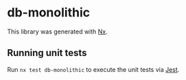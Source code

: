 # db-monolithic

This library was generated with [Nx](https://nx.dev).

## Running unit tests

Run `nx test db-monolithic` to execute the unit tests via [Jest](https://jestjs.io).

